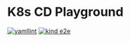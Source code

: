 # K8s CD Playground

[![yamllint](https://github.com/YunosukeY/k8s-cd-playground/actions/workflows/yamllint.yaml/badge.svg?branch=master&event=push)](https://github.com/YunosukeY/k8s-cd-playground/actions/workflows/yamllint.yaml)
[![kind e2e](https://github.com/YunosukeY/k8s-cd-playground/actions/workflows/kind-e2e.yaml/badge.svg?branch=master&event=push)](https://github.com/YunosukeY/k8s-cd-playground/actions/workflows/kind-e2e.yaml)
